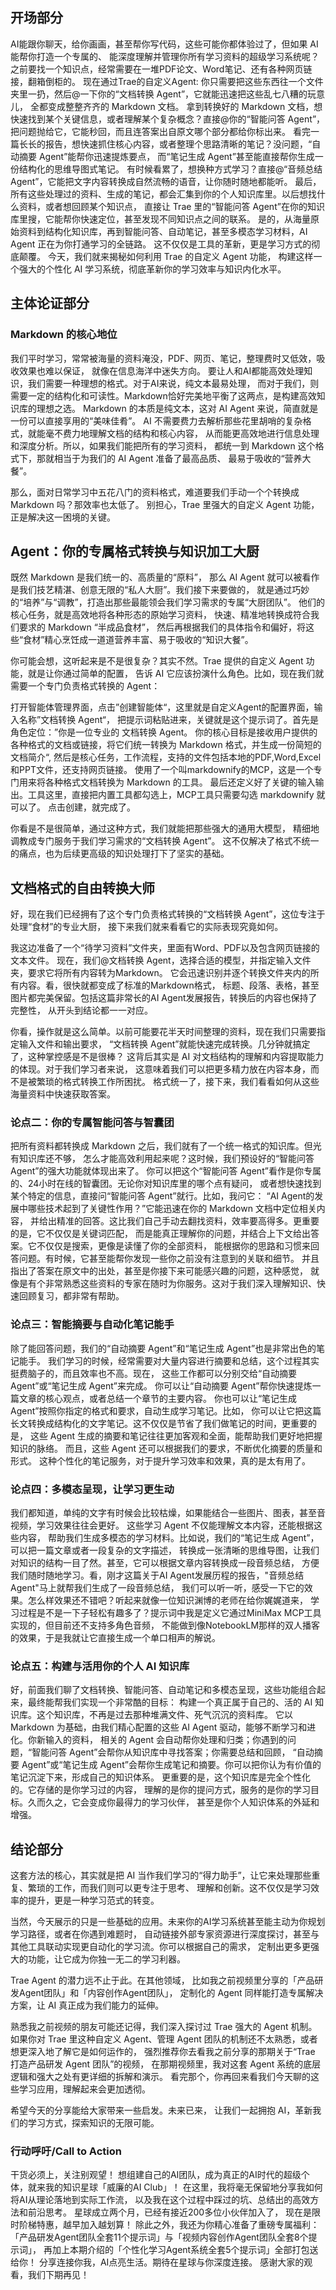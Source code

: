 ## 开场部分
AI能跟你聊天，给你画画，甚至帮你写代码，这些可能你都体验过了，但如果 AI 能帮你打造一个专属的、
能深度理解并管理你所有学习资料的超级学习系统呢？
之前要找一个知识点，经常需要在一堆PDF论文、Word笔记、还有各种网页链接，翻箱倒柜的。
现在通过Trae的自定义Agent:
你只需要把这些东西往一个文件夹里一扔，然后@一下你的“文档转换 Agent”，它就能迅速把这些乱七八糟的玩意儿，
全都变成整整齐齐的 Markdown 文档。
拿到转换好的 Markdown 文档，想快速找到某个关键信息，或者理解某个复杂概念？直接@你的“智能问答 Agent”，
把问题抛给它，它能秒回，而且连答案出自原文哪个部分都给你标出来。
看完一篇长长的报告，想快速抓住核心内容，或者整理个思路清晰的笔记？没问题，“自动摘要 Agent”能帮你迅速提炼要点，
而“笔记生成 Agent”甚至能直接帮你生成一份结构化的思维导图式笔记。
有时候看累了，想换种方式学习？直接@“音频总结 Agent”，它能把文字内容转换成自然流畅的语音，让你随时随地都能听。
最后，所有这些处理过的资料、生成的笔记，都会汇集到你的个人知识库里。以后想找什么资料，或者想回顾某个知识点，
直接让 Trae 里的“智能问答 Agent”在你的知识库里搜，它能帮你快速定位，甚至发现不同知识点之间的联系。
是的，从海量原始资料到结构化知识库，再到智能问答、自动笔记，甚至多模态学习材料，AI Agent 正在为你打通学习的全链路。
这不仅仅是工具的革新，更是学习方式的彻底颠覆。
今天，我们就来揭秘如何利用 Trae 的自定义 Agent 功能，
构建这样一个强大的个性化 AI 学习系统，彻底革新你的学习效率与知识内化水平。

## 主体论证部分

### Markdown 的核心地位
我们平时学习，常常被海量的资料淹没，PDF、网页、笔记，整理费时又低效，吸收效果也难以保证，
就像在信息海洋中迷失方向。
要让人和AI都能高效处理知识，我们需要一种理想的格式。对于AI来说，纯文本最易处理，
而对于我们，则需要一定的结构化和可读性。Markdown恰好完美地平衡了这两点，是构建高效知识库的理想之选。
Markdown 的本质是纯文本，这对 AI Agent 来说，简直就是一份可以直接享用的“美味佳肴”。
AI 不需要费力去解析那些花里胡哨的复杂格式，就能毫不费力地理解文档的结构和核心内容，
从而能更高效地进行信息处理和深度分析。所以，如果我们能把所有的学习资料，
都统一到 Markdown 这个格式下，那就相当于为我们的 AI Agent 准备了最高品质、
最易于吸收的“营养大餐”。

那么，面对日常学习中五花八门的资料格式，难道要我们手动一个个转换成 Markdown 吗？那效率也太低了。
别担心，Trae 里强大的自定义 Agent 功能，正是解决这一困境的关键。

## Agent：你的专属格式转换与知识加工大厨

既然 Markdown 是我们统一的、高质量的“原料”，
那么 AI Agent 就可以被看作是我们技艺精湛、创意无限的“私人大厨”。我们接下来要做的，
就是通过巧妙的“培养”与“调教”，打造出那些最能领会我们学习需求的专属“大厨团队”。
他们的核心任务，就是高效地将各种形态的原始学习资料，
快速、精准地转换成符合我们要求的 Markdown “半成品食材”，
然后再根据我们的具体指令和偏好，将这些“食材”精心烹饪成一道道营养丰富、易于吸收的“知识大餐”。

你可能会想，这听起来是不是很复杂？其实不然。Trae 提供的自定义 Agent 功能，就是让你通过简单的配置，
告诉 AI 它应该扮演什么角色。比如，现在我们就需要一个专门负责格式转换的 Agent：

打开智能体管理界面，点击”创建智能体“，这里就是自定义Agent的配置界面，输入名称”文档转换 Agent“，
把提示词粘贴进来，关键就是这个提示词了。首先是角色定位：”你是一位专业的 文档转换 Agent。
你的核心目标是接收用户提供的各种格式的文档或链接，将它们统一转换为 Markdown 格式，并生成一份简短的文档简介“,
然后是核心任务，工作流程，支持的文件包括本地的PDF,Word,Excel和PPT文件，还支持网页链接。
使用了一个叫markdownify的MCP，这是一个专门用来将各种格式文档转换为 Markdown 的工具。
最后还定义好了关键的输入输出。工具这里，直接把内置工具都勾选上，MCP工具只需要勾选 markdownify 就可以了。
点击创建，就完成了。

你看是不是很简单，通过这种方式，我们就能把那些强大的通用大模型，
精细地调教成专门服务于我们学习需求的“文档转换 Agent”。
这不仅解决了格式不统一的痛点，也为后续更高级的知识处理打下了坚实的基础。

## 文档格式的自由转换大师

好，现在我们已经拥有了这个专门负责格式转换的“文档转换 Agent”，这位专注于处理“食材”的专业大厨，
接下来我们就来看看它的实际表现究竟如何。
 
我这边准备了一个“待学习资料”文件夹，里面有Word、PDF以及包含网页链接的文本文件。
现在，我们@文档转换 Agent，选择合适的模型，并指定输入文件夹，要求它将所有内容转为Markdown。
它会迅速识别并逐个转换文件夹内的所有内容。看，很快就都变成了标准的Markdown格式，
标题、段落、表格，甚至图片都完美保留。包括这篇非常长的AI Agent发展报告，转换后的内容也保持了完整性，
从开头到结论都一一对应。
  
你看，操作就是这么简单。以前可能要花半天时间整理的资料，现在我们只需要指定输入文件和输出要求，
“文档转换 Agent”就能快速完成转换。几分钟就搞定了，这种掌控感是不是很棒？
这背后其实是 AI 对文档结构的理解和内容提取能力的体现。对于我们学习者来说，
这意味着我们可以把更多精力放在内容本身，而不是被繁琐的格式转换工作所困扰。
格式统一了，接下来，我们看看如何从这些海量资料中快速获取答案。

### 论点二：你的专属智能问答与智囊团
把所有资料都转换成 Markdown 之后，我们就有了一个统一格式的知识库。但光有知识库还不够，
怎么才能高效利用起来呢？这时候，我们预设好的“智能问答 Agent”的强大功能就体现出来了。
你可以把这个“智能问答 Agent”看作是你专属的、24小时在线的智囊团。无论你对知识库里的哪个点有疑问，
或者想快速找到某个特定的信息，直接问“智能问答 Agent”就行。比如，我问它：
“AI Agent的发展中哪些技术起到了关键性作用？”它能迅速在你的 Markdown 文档中定位相关内容，
并给出精准的回答。这比我们自己手动去翻找资料，效率要高得多。更重要的是，它不仅仅是关键词匹配，
而是能真正理解你的问题，并结合上下文给出答案。它不仅仅是搜索，更像是读懂了你的全部资料，
能根据你的思路和习惯来回答问题。有时候，它甚至能帮你发现一些你之前没有注意到的关联和细节。
并且指出了答案在原文中的出处，甚至是你接下来可能感兴趣的问题，这种感觉，
就像是有个非常熟悉这些资料的专家在随时为你服务。这对于我们深入理解知识、快速回顾复习，都非常有帮助。

### 论点三：智能摘要与自动化笔记能手
除了能回答问题，我们的“自动摘要 Agent”和“笔记生成 Agent”也是非常出色的笔记能手。
我们学习的时候，经常需要对大量内容进行摘要和总结，这个过程其实挺费脑子的，而且效率也不高。现在，
这些工作都可以分别交给“自动摘要 Agent”或“笔记生成 Agent”来完成。
你可以让“自动摘要 Agent”帮你快速提炼一篇文章的核心观点，或者总结一个章节的主要内容。
你也可以让“笔记生成 Agent”按照你指定的格式和要求，自动生成学习笔记。比如，
你可以让它把这篇长文转换成结构化的文字笔记。这不仅仅是节省了我们做笔记的时间，更重要的是，
这些 Agent 生成的摘要和笔记往往更加客观和全面，能帮助我们更好地把握知识的脉络。
而且，这些 Agent 还可以根据我们的要求，不断优化摘要的质量和形式。
这种个性化的笔记服务，对于提升学习效率和效果，真的是太有用了。

### 论点四：多模态呈现，让学习更生动
我们都知道，单纯的文字有时候会比较枯燥，如果能结合一些图片、图表，甚至音视频，学习效果往往会更好。
这些学习 Agent 不仅能理解文本内容，还能根据这些内容，
帮助我们生成多模态的学习材料。比如说，我们的“笔记生成 Agent”，可以把一篇文章或者一段复杂的文字描述，
转换成一张清晰的思维导图，让我们对知识的结构一目了然。甚至，它可以根据文章内容转换成一段音频总结，
方便我们随时随地学习。看，刚才这篇关于AI Agent发展历程的报告，"音频总结 Agent"马上就帮我们生成了一段音频总结，
我们可以听一听，感受一下它的效果。怎么样效果还不错吧？听起来就像一位知识渊博的老师在给你娓娓道来，
学习过程是不是一下子轻松有趣多了？提示词中我是定义它通过MiniMax MCP工具实现的，但目前还不支持多角色音频，
不能做到像NotebookLM那样的双人播客的效果，于是我就让它直接生成一个单口相声的解说。

### 论点五：构建与活用你的个人 AI 知识库
好，前面我们聊了文档转换、智能问答、自动笔记和多模态呈现，这些功能组合起来，最终能帮我们实现一个非常酷的目标：
构建一个真正属于自己的、活的 AI 知识库。这个知识库，不再是过去那种堆满文件、死气沉沉的资料库。
它以 Markdown 为基础，由我们精心配置的这些 AI Agent 驱动，能够不断学习和进化。你新输入的资料，
相关的 Agent 会自动帮你处理和归类；你遇到的问题，“智能问答 Agent”会帮你从知识库中寻找答案；你需要总结和回顾，
“自动摘要 Agent”或“笔记生成 Agent”会帮你生成笔记和摘要。你可以把你认为有价值的笔记沉淀下来，形成自己的知识体系。
更重要的是，这个知识库是完全个性化的。它存储的是你学习过的内容，
理解的是你的提问方式，服务的是你的学习目标。久而久之，它会变成你最得力的学习伙伴，
甚至是你个人知识体系的外延和增强。
  
## 结论部分

这套方法的核心，其实就是把 AI 当作我们学习的“得力助手”，让它来处理那些重复、繁琐的工作，而我们则可以更专注于思考、
理解和创新。这不仅仅是学习效率的提升，更是一种学习范式的转变。

当然，今天展示的只是一些基础的应用。未来你的AI学习系统甚至能主动为你规划学习路径，或者在你遇到难题时，
自动链接外部专家资源进行深度探讨，甚至与其他工具联动实现更自动化的学习流。你可以根据自己的需求，
定制出更多更强大的功能，让它成为你独一无二的学习利器。

Trae Agent 的潜力远不止于此。在其他领域，
比如我之前视频里分享的「产品研发Agent团队」和「内容创作Agent团队」，
定制化的 Agent 同样能打造专属解决方案，让 AI 真正成为我们能力的延伸。

熟悉我之前视频的朋友可能还记得，我们深入探讨过 Trae 强大的 Agent 机制。
如果你对 Trae 里这种自定义 Agent、管理 Agent 团队的机制还不太熟悉，或者想更深入地了解它是如何运作的，
强烈推荐你去看我之前分享的那期关于“Trae 打造产品研发 Agent 团队”的视频，
在那期视频里，我对这套 Agent 系统的底层逻辑和强大之处有更详细的拆解和演示。
看完那个，你再回来看我们今天聊的这些学习应用，理解起来会更加透彻。

希望今天的分享能给大家带来一些启发。未来已来，
让我们一起拥抱 AI，革新我们的学习方式，探索知识的无限可能。

### 行动呼吁/Call to Action
干货必须上，关注别观望！
想组建自己的AI团队，成为真正的AI时代的超级个体，就来我的知识星球「威廉的AI Club」！
在这里，我将毫无保留地分享我如何将AI从理论落地到实际工作流，
以及我在这个过程中踩过的坑、总结出的高效方法和前沿思考。
星球成立两个月，已经有接近200多位小伙伴加入了，
现在是限时阶梯特惠，越早加入越划算！
除此之外，我还为你精心准备了重磅专属福利：
「产品研发Agent团队全套11个提示词」与「视频内容创作Agent团队全套8个提示词」，
再加上本期介绍的「个性化学习Agent系统全套5个提示词」全部打包送给你！
分享连接你我，AI点亮生活。期待在星球与你深度连接。
感谢大家的观看，我们下期再见！